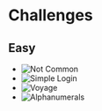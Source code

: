 # Challenges

## Easy

* ![Not Common](https://github.com/an0n4ce/CTF-Write-Ups/tree/master/Incognito-2.0-CTF/Not-Common) 
* ![Simple Login](https://github.com/an0n4ce/CTF-Write-Ups/tree/master/Incognito-2.0-CTF/Simple-Login) 
* ![Voyage](https://github.com/an0n4ce/CTF-Write-Ups/tree/master/Incognito-2.0-CTF/Voyage) 
* ![Alphanumerals](https://github.com/an0n4ce/CTF-Write-Ups/tree/master/Incognito-2.0-CTF/Alphanumerals) 
